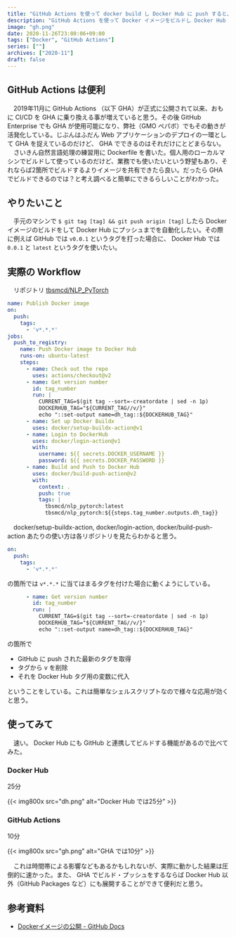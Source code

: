 ```yaml
---
title: "GitHub Actions を使って docker build し Docker Hub に push すると、速くて良い"
description: "GitHub Actions を使って Docker イメージをビルドし Docker Hub に push すると速くて便利だった。"
image: "gh.png"
date: 2020-11-26T23:00:06+09:00
tags: ["Docker", "GitHub Actions"]
series: [""]
archives: ["2020-11"]
draft: false
---
```


## GitHub Actions は便利

　2019年11月に GitHub Actions （以下 GHA）が正式に公開されて以来、おもに CI/CD を GHA に乗り換える事が増えていると思う。その後 GitHub Enterprise でも GHA が使用可能になり、弊社（GMO ペパボ）でもその動きが活発化している。じぶんはふだん Web アプリケーションのデプロイの一環として GHA を捉えているのだけど、 GHA でできるのはそれだけにとどまらない。  
　さいきん自然言語処理の練習用に Dockerfile を書いた。個人用のローカルマシンでビルドして使っているのだけど、業務でも使いたいという野望もあり、それならば2箇所でビルドするよりイメージを共有できたら良い。だったら GHA でビルドできるのでは？と考え調べると簡単にできるらしいことがわかった。

## やりたいこと

　手元のマシンで `$ git tag [tag] && git push origin [tag]` したら Docker イメージのビルドをして Docker Hub にプッシュまでを自動化したい。その際に例えば GitHub では `v0.0.1` というタグを打った場合に、 Docker Hub では `0.0.1` と `latest` というタグを使いたい。

## 実際の Workflow

　リポジトリ [tbsmcd/NLP_PyTorch](https://github.com/tbsmcd/NLP_PyTorch)

```yml
name: Publish Docker image
on:
  push:
    tags:
      - 'v*.*.*'
jobs:
  push_to_registry:
    name: Push Docker image to Docker Hub
    runs-on: ubuntu-latest
    steps:
      - name: Check out the repo
        uses: actions/checkout@v2
      - name: Get version number
        id: tag_number
        run: |
          CURRENT_TAG=$(git tag --sort=-creatordate | sed -n 1p)
          DOCKERHUB_TAG="${CURRENT_TAG//v/}"
          echo "::set-output name=dh_tag::${DOCKERHUB_TAG}"
      - name: Set up Docker Buildx
        uses: docker/setup-buildx-action@v1
      - name: Login to DockerHub
        uses: docker/login-action@v1
        with:
          username: ${{ secrets.DOCKER_USERNAME }}
          password: ${{ secrets.DOCKER_PASSWORD }}
      - name: Build and Push to Docker Hub
        uses: docker/build-push-action@v2
        with:
          context: .
          push: true
          tags: |
            tbsmcd/nlp_pytorch:latest
            tbsmcd/nlp_pytorch:${{steps.tag_number.outputs.dh_tag}}
```

　docker/setup-buildx-action, docker/login-action, docker/build-push-action あたりの使い方は各リポジトリを見たらわかると思う。

```yml
on:
  push:
    tags:
      - 'v*.*.*'
```

の箇所では `v*.*.*` に当てはまるタグを付けた場合に動くようにしている。

```yml
      - name: Get version number
        id: tag_number
        run: |
          CURRENT_TAG=$(git tag --sort=-creatordate | sed -n 1p)
          DOCKERHUB_TAG="${CURRENT_TAG//v/}"
          echo "::set-output name=dh_tag::${DOCKERHUB_TAG}"
```

の箇所で 

- GitHub に push された最新のタグを取得
- タグから v を削除
- それを Docker Hub タグ用の変数に代入

ということをしている。これは簡単なシェルスクリプトなので様々な応用が効くと思う。

## 使ってみて

　速い。 Docker Hub にも GitHub と連携してビルドする機能があるので比べてみた。

### Docker Hub

25分

{{< img800x src="dh.png" alt="Docker Hub では25分" >}}

### GitHub Actions

10分

{{< img800x src="gh.png" alt="GHA では10分" >}}

　これは時間帯による影響などもあるかもしれないが、実際に動かした結果は圧倒的に速かった。また、 GHA でビルド・プッシュをするならば Docker Hub 以外（GitHub Packages など）にも展開することができて便利だと思う。

## 参考資料

- [Dockerイメージの公開 - GitHub Docs](https://docs.github.com/ja/free-pro-team@latest/actions/guides/publishing-docker-images)　

